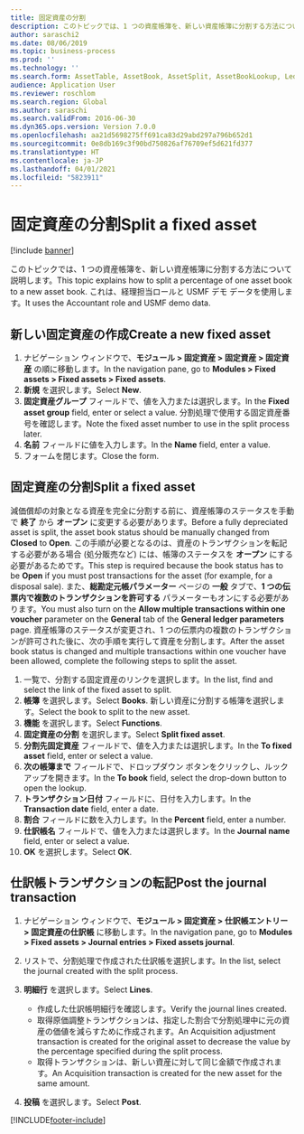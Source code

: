 ```yaml
---
title: 固定資産の分割
description: このトピックでは、1 つの資産帳簿を、新しい資産帳簿に分割する方法について説明します。
author: saraschi2
ms.date: 08/06/2019
ms.topic: business-process
ms.prod: ''
ms.technology: ''
ms.search.form: AssetTable, AssetBook, AssetSplit, AssetBookLookup, LedgerJournalTable, LedgerJournalTransAsset
audience: Application User
ms.reviewer: roschlom
ms.search.region: Global
ms.author: saraschi
ms.search.validFrom: 2016-06-30
ms.dyn365.ops.version: Version 7.0.0
ms.openlocfilehash: aa21d5698275ff691ca83d29abd297a796b652d1
ms.sourcegitcommit: 0e8db169c3f90bd750826af76709ef5d621fd377
ms.translationtype: HT
ms.contentlocale: ja-JP
ms.lasthandoff: 04/01/2021
ms.locfileid: "5823911"
---
```

# <a name="split-a-fixed-asset"></a><span data-ttu-id="debc3-103">固定資産の分割</span><span class="sxs-lookup"><span data-stu-id="debc3-103">Split a fixed asset</span></span>

[!include [banner](../../includes/banner.md)]

<span data-ttu-id="debc3-104">このトピックでは、1 つの資産帳簿を、新しい資産帳簿に分割する方法について説明します。</span><span class="sxs-lookup"><span data-stu-id="debc3-104">This topic explains how to split a percentage of one asset book to a new asset book.</span></span> <span data-ttu-id="debc3-105">これは、経理担当ロールと USMF デモ データを使用します。</span><span class="sxs-lookup"><span data-stu-id="debc3-105">It uses the Accountant role and USMF demo data.</span></span>

## <a name="create-a-new-fixed-asset"></a><span data-ttu-id="debc3-106">新しい固定資産の作成</span><span class="sxs-lookup"><span data-stu-id="debc3-106">Create a new fixed asset</span></span>

1. <span data-ttu-id="debc3-107">ナビゲーション ウィンドウで、**モジュール \> 固定資産 \> 固定資産 \> 固定資産** の順に移動します。</span><span class="sxs-lookup"><span data-stu-id="debc3-107">In the navigation pane, go to **Modules \> Fixed assets \> Fixed assets \> Fixed assets**.</span></span>
2. <span data-ttu-id="debc3-108">**新規** を選択します。</span><span class="sxs-lookup"><span data-stu-id="debc3-108">Select **New**.</span></span>
3. <span data-ttu-id="debc3-109">**固定資産グループ** フィールドで、値を入力または選択します。</span><span class="sxs-lookup"><span data-stu-id="debc3-109">In the **Fixed asset group** field, enter or select a value.</span></span> <span data-ttu-id="debc3-110">分割処理で使用する固定資産番号を確認します。</span><span class="sxs-lookup"><span data-stu-id="debc3-110">Note the fixed asset number to use in the split process later.</span></span>
4. <span data-ttu-id="debc3-111">**名前** フィールドに値を入力します。</span><span class="sxs-lookup"><span data-stu-id="debc3-111">In the **Name** field, enter a value.</span></span>
5. <span data-ttu-id="debc3-112">フォームを閉じます。</span><span class="sxs-lookup"><span data-stu-id="debc3-112">Close the form.</span></span>

## <a name="split-a-fixed-asset"></a><span data-ttu-id="debc3-113">固定資産の分割</span><span class="sxs-lookup"><span data-stu-id="debc3-113">Split a fixed asset</span></span>

<span data-ttu-id="debc3-114">減価償却の対象となる資産を完全に分割する前に、資産帳簿のステータスを手動で **終了** から **オープン** に変更する必要があります。</span><span class="sxs-lookup"><span data-stu-id="debc3-114">Before a fully depreciated asset is split, the asset book status should be manually changed from **Closed** to **Open**.</span></span> <span data-ttu-id="debc3-115">この手順が必要となるのは、資産のトランザクションを転記する必要がある場合 (処分販売など) には、帳簿のステータスを **オープン** にする必要があるためです。</span><span class="sxs-lookup"><span data-stu-id="debc3-115">This step is required because the book status has to be **Open** if you must post transactions for the asset (for example, for a disposal sale).</span></span> <span data-ttu-id="debc3-116">また、**総勘定元帳パラメーター** ページの **一般** タブで、**1 つの伝票内で複数のトランザクションを許可する** パラメーターもオンにする必要があります。</span><span class="sxs-lookup"><span data-stu-id="debc3-116">You must also turn on the **Allow multiple transactions within one voucher** parameter on the **General** tab of the **General ledger parameters** page.</span></span> <span data-ttu-id="debc3-117">資産帳簿のステータスが変更され、1 つの伝票内の複数のトランザクションが許可された後に、次の手順を実行して資産を分割します。</span><span class="sxs-lookup"><span data-stu-id="debc3-117">After the asset book status is changed and multiple transactions within one voucher have been allowed, complete the following steps to split the asset.</span></span>

1. <span data-ttu-id="debc3-118">一覧で、分割する固定資産のリンクを選択します。</span><span class="sxs-lookup"><span data-stu-id="debc3-118">In the list, find and select the link of the fixed asset to split.</span></span>
2. <span data-ttu-id="debc3-119">**帳簿** を選択します。</span><span class="sxs-lookup"><span data-stu-id="debc3-119">Select **Books**.</span></span> <span data-ttu-id="debc3-120">新しい資産に分割する帳簿を選択します。</span><span class="sxs-lookup"><span data-stu-id="debc3-120">Select the book to split to the new asset.</span></span>
3. <span data-ttu-id="debc3-121">**機能** を選択します。</span><span class="sxs-lookup"><span data-stu-id="debc3-121">Select **Functions**.</span></span>
4. <span data-ttu-id="debc3-122">**固定資産の分割** を選択します。</span><span class="sxs-lookup"><span data-stu-id="debc3-122">Select **Split fixed asset**.</span></span>
5. <span data-ttu-id="debc3-123">**分割先固定資産** フィールドで、値を入力または選択します。</span><span class="sxs-lookup"><span data-stu-id="debc3-123">In the **To fixed asset** field, enter or select a value.</span></span>
6. <span data-ttu-id="debc3-124">**次の帳簿まで** フィールドで、ドロップダウン ボタンをクリックし、ルックアップを開きます。</span><span class="sxs-lookup"><span data-stu-id="debc3-124">In the **To book** field, select the drop-down button to open the lookup.</span></span>
7. <span data-ttu-id="debc3-125">**トランザクション日付** フィールドに、日付を入力します。</span><span class="sxs-lookup"><span data-stu-id="debc3-125">In the **Transaction date** field, enter a date.</span></span>
8. <span data-ttu-id="debc3-126">**割合** フィールドに数を入力します。</span><span class="sxs-lookup"><span data-stu-id="debc3-126">In the **Percent** field, enter a number.</span></span>
9. <span data-ttu-id="debc3-127">**仕訳帳名** フィールドで、値を入力または選択します。</span><span class="sxs-lookup"><span data-stu-id="debc3-127">In the **Journal name** field, enter or select a value.</span></span>
10. <span data-ttu-id="debc3-128">**OK** を選択します。</span><span class="sxs-lookup"><span data-stu-id="debc3-128">Select **OK**.</span></span>

## <a name="post-the-journal-transaction"></a><span data-ttu-id="debc3-129">仕訳帳トランザクションの転記</span><span class="sxs-lookup"><span data-stu-id="debc3-129">Post the journal transaction</span></span>

1. <span data-ttu-id="debc3-130">ナビゲーション ウィンドウで、**モジュール \> 固定資産 \> 仕訳帳エントリー \> 固定資産の仕訳帳** に移動します。</span><span class="sxs-lookup"><span data-stu-id="debc3-130">In the navigation pane, go to **Modules \> Fixed assets \> Journal entries \> Fixed assets journal**.</span></span>
2. <span data-ttu-id="debc3-131">リストで、分割処理で作成された仕訳帳を選択します。</span><span class="sxs-lookup"><span data-stu-id="debc3-131">In the list, select the journal created with the split process.</span></span>
3. <span data-ttu-id="debc3-132">**明細行** を選択します。</span><span class="sxs-lookup"><span data-stu-id="debc3-132">Select **Lines**.</span></span>

    - <span data-ttu-id="debc3-133">作成した仕訳帳明細行を確認します。</span><span class="sxs-lookup"><span data-stu-id="debc3-133">Verify the journal lines created.</span></span>
    - <span data-ttu-id="debc3-134">取得原価調整トランザクションは、指定した割合で分割処理中に元の資産の価値を減らすために作成されます。</span><span class="sxs-lookup"><span data-stu-id="debc3-134">An Acquisition adjustment transaction is created for the original asset to decrease the value by the percentage specified during the split process.</span></span>
    - <span data-ttu-id="debc3-135">取得トランザクションは、新しい資産に対して同じ金額で作成されます。</span><span class="sxs-lookup"><span data-stu-id="debc3-135">An Acquisition transaction is created for the new asset for the same amount.</span></span>

4. <span data-ttu-id="debc3-136">**投稿** を選択します。</span><span class="sxs-lookup"><span data-stu-id="debc3-136">Select **Post**.</span></span>


[!INCLUDE[footer-include](../../../includes/footer-banner.md)]